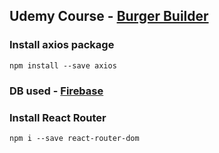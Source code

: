 ## Udemy Course - [Burger Builder](https://www.udemy.com/course/react-the-complete-guide-incl-redux/learn/lecture/13556406#notes)

### Install axios package
    npm install --save axios

### DB used - [Firebase](https://console.firebase.google.com/u/0/project/db-burger-builder-ebf95/database/db-burger-builder-ebf95-default-rtdb/data) 

### Install React Router
    npm i --save react-router-dom
